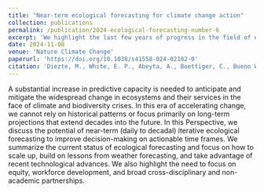 ```yaml
---
title: "Near-term ecological forecasting for climate change action"
collection: publications
permalink: /publication/2024-ecological-forecasting-number-6
excerpt: 'We highlight the last few years of progress in the field of ecological forecasting and provide recommendations for future research directions.'
date: 2024-11-08
venue: 'Nature Climate Change'
paperurl: 'https://doi.org/10.1038/s41558-024-02182-0'
citation: 'Diezte, M., White, E. P., Abeyta, A., Boettiger, C., Bueno Watts, N., Carey, C. C., Chaplin-Kramer, R., Emanuel, R. E., Ernest, S. K. M., Figueiredo, R., Gerst, M. D., Johnson, J. R., Kenney, M. A., McLachlan, J. S., Paschalidis, I. C., Peters, J. A., Rollinson, C. R., Simonis, J., Sullivan-Wiley, K., Thomas, R. Q., Wardle, M., <b>Willson, A. M.,</b> Zwart, J. (2024). &quot;Forecasting the field of ecological forecasting.&quot; <i>Nat. Clim. Change.</i>'
---
```


A substantial increase in predictive capacity is needed to anticipate and mitigate the widespread change in ecosystems and their services in the face of climate and biodiversity crises. In this era of accelerating change, we cannot rely on historical patterns or focus primarily on long-term projections that extend decades into the future. In this Perspective, we discuss the potential of near-term (daily to decadal) iterative ecological forecasting to improve decision-making on actionable time frames. We summarize the current status of ecological forecasting and focus on how to scale up, build on lessons from weather forecasting, and take advantage of recent technological advances. We also highlight the need to focus on equity, workforce development, and broad cross-disciplinary and non-academic partnerships.
